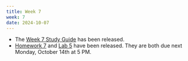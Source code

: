 ```yaml
---
title: Week 7
week: 7
date: 2024-10-07
---
```


- The [Week 7 Study Guide](/assets/guides/fall24/week07.pdf) has been released.
- [Homework 7](http://prob140.datahub.berkeley.edu/hub/user-redirect/git-pull?repo=https://github.com/prob140/materials-fa24&branch=main&subPath=hw/Homework_07.ipynb) and [Lab 5](http://prob140.datahub.berkeley.edu/hub/user-redirect/git-pull?repo=https://github.com/prob140/materials-fa24&branch=main&subPath=lab/Lab_05.ipynb) have been released. They are both due next Monday, October 14th at 5 PM.
